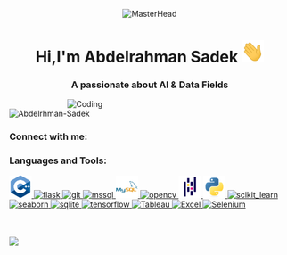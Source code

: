 <div align="center">
  
![MasterHead](https://media.licdn.com/dms/image/D4D22AQHE-JwzM9z92g/feedshare-shrink_800/0/1683383850664?e=1686182400&v=beta&t=JUWSP2sRur-58ErxT5ZgaivfOOffP6ouSp2a7qB2NEI) 
<h1 align="center">Hi,I'm Abdelrahman Sadek 
<img src="https://raw.githubusercontent.com/KaylaKremer/KaylaKremer/master/images/hi.gif" width="40" height="40"/> </h1>
</div>
<h3 align="center">A passionate about AI & Data Fields</h3>
<img align="right" alt="Coding" width="400" src=https://media4.giphy.com/media/JWuBH9rCO2uZuHBFpm/giphy.gif?cid=790b7611c94312bb50262c7d3b6412f234b7e91aa3a5d51c&rid=giphy.gif&ct=g
<br/>
<p align="left"> <img src="https://komarev.com/ghpvc/?username=Abdelrhman-Sadek&label=Profile%20views&color=0e75b6&style=flat" alt="Abdelrhman-Sadek" /> </p>




<h3 align="left">Connect with me:
<br/
[![Linkedin Badge](https://img.shields.io/badge/-Sadek-0e76a8?style=flat&labelColor=0e76a8&logo=linkedin&logoColor=white)](https://www.linkedin.com/in/abdelrahmansadek9/)[![Mail Badge](https://img.shields.io/badge/-Abdelrhman-c0392b?style=flat&labelColor=c0392b&logo=gmail&logoColor=white)](mailto:abdelrhmansadek11@gmail.com)
</h3>

<h3 align="left">Languages and Tools:</h3>
<p align="left"> <a href="https://www.w3schools.com/cpp/" target="_blank" rel="noreferrer"> <img src="https://raw.githubusercontent.com/devicons/devicon/master/icons/cplusplus/cplusplus-original.svg" alt="cplusplus" width="40" height="40"/> </a> <a href="https://flask.palletsprojects.com/" target="_blank" rel="noreferrer"> <img src="https://www.vectorlogo.zone/logos/pocoo_flask/pocoo_flask-icon.svg" alt="flask" width="40" height="40"/> </a> <a href="https://git-scm.com/" target="_blank" rel="noreferrer"> <img src="https://www.vectorlogo.zone/logos/git-scm/git-scm-icon.svg" alt="git" width="40" height="40"/> </a> <a href="https://www.microsoft.com/en-us/sql-server" target="_blank" rel="noreferrer"> <img src="https://www.svgrepo.com/show/303229/microsoft-sql-server-logo.svg" alt="mssql" width="40" height="40"/> </a> <a href="https://www.mysql.com/" target="_blank" rel="noreferrer"> <img src="https://raw.githubusercontent.com/devicons/devicon/master/icons/mysql/mysql-original-wordmark.svg" alt="mysql" width="40" height="40"/> </a> <a href="https://opencv.org/" target="_blank" rel="noreferrer"> <img src="https://www.vectorlogo.zone/logos/opencv/opencv-icon.svg" alt="opencv" width="40" height="40"/> </a> <a href="https://pandas.pydata.org/" target="_blank" rel="noreferrer"> <img src="https://raw.githubusercontent.com/devicons/devicon/2ae2a900d2f041da66e950e4d48052658d850630/icons/pandas/pandas-original.svg" alt="pandas" width="40" height="40"/> </a> <a href="https://www.python.org" target="_blank" rel="noreferrer"> <img src="https://raw.githubusercontent.com/devicons/devicon/master/icons/python/python-original.svg" alt="python" width="40" height="40"/> </a> <a href="https://scikit-learn.org/" target="_blank" rel="noreferrer"> <img src="https://upload.wikimedia.org/wikipedia/commons/0/05/Scikit_learn_logo_small.svg" alt="scikit_learn" width="40" height="40"/> </a> <a href="https://seaborn.pydata.org/" target="_blank" rel="noreferrer"> <img src="https://seaborn.pydata.org/_images/logo-mark-lightbg.svg" alt="seaborn" width="40" height="40"/> </a> <a href="https://www.sqlite.org/" target="_blank" rel="noreferrer"> <img src="https://www.vectorlogo.zone/logos/sqlite/sqlite-icon.svg" alt="sqlite" width="40" height="40"/> </a> <a href="https://www.tensorflow.org" target="_blank" rel="noreferrer"> <img src="https://www.vectorlogo.zone/logos/tensorflow/tensorflow-icon.svg" alt="tensorflow" width="40" height="40"/> </a> <a href="https://www.tableau.com/" target="_blank" rel="noreferrer"> <img src="https://user-images.githubusercontent.com/18670428/67620073-ca558e00-f7fa-11e9-9ea2-ed3a80c59210.png" alt="Tableau" width="40" height="40"/> </a> <a href="https://learn.microsoft.com/en-us/cpp/c-runtime-library/reference/execl?view=msvc-170" target="_blank" rel="noreferrer"> <img src="https://raw.githubusercontent.com/sempostma/office365-icons/master/png/256/excel.png" alt="Excel" width="40" height="40"/> </a>
<a href="https://www.selenium.dev/" target="_blank" rel="noreferrer"> <img src="https://user-images.githubusercontent.com/25181517/184103699-d1b83c07-2d83-4d99-9a1e-83bd89e08117.png" alt="Selenium" width="40" height="40"/> </a> </p>
<br/>
<br/>
<a href=""> <img align="center" src="https://github-readme-stats-sigma-five.vercel.app/api/top-langs/?username=Abdelrhman-Sadek&theme=react&line_height=40&hide=css"/> </a>
